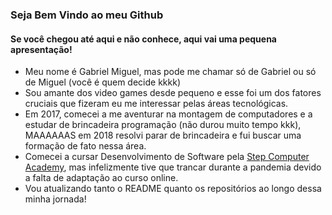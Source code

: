 <h3>Seja Bem Vindo ao meu Github</h3>
<h4>Se você chegou até aqui e não conhece, aqui vai uma pequena apresentação!</h4>

- Meu nome é Gabriel Miguel, mas pode me chamar só de Gabriel ou só de Miguel (você é quem decide kkkk)
- Sou amante dos video games desde pequeno e esse foi um dos fatores cruciais que fizeram eu me interessar pelas áreas tecnológicas.
- Em 2017, comecei a me aventurar na montagem de computadores e a estudar de brincadeira programação (não durou muito tempo kkk), MAAAAAAS em 2018 resolvi parar de brincadeira e fui buscar uma formação de fato nessa área.
- Comecei a cursar Desenvolvimento de Software pela <a target="_blank" href="https://itstep.com.br/curso-de-programacao">Step Computer Academy</a>, mas infelizmente tive que trancar durante a pandemia devido a falta de adaptação ao curso online.
- Vou atualizando tanto o README quanto os repositórios ao longo dessa minha jornada!

